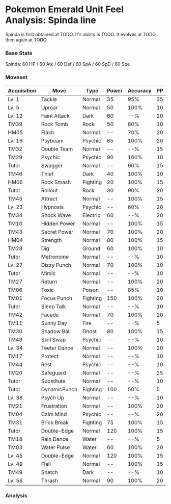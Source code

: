 # Pokemon Emerald Unit Feel Analysis: Spinda line

Spinda is first obtained at TODO. It's ability is TODO. It evolves at TODO, then again at TODO.

### Base Stats

Spinda: 60 HP / 60 Atk / 60 Def / 60 SpA / 60 SpD / 60 Spe

### Moveset

|Acquisition|Move        |Type    |Power|Accuracy|PP |
|---        |---         |---     |---  |---     |---|
|Lv. 1      |Tackle      |Normal  |35   |95%     |35 |
|Lv. 5      |Uproar      |Normal  |50   |100%    |10 |
|Lv. 12     |Faint Attack|Dark    |60   |--%     |20 |
|TM39       |Rock Tomb   |Rock    |50   |80%     |10 |
|HM05       |Flash       |Normal  |--   |70%     |20 |
|Lv. 16     |Psybeam     |Psychic |65   |100%    |20 |
|TM32       |Double Team |Normal  |--   |--%     |15 |
|TM29       |Psychic     |Psychic |90   |100%    |10 |
|Tutor      |Swagger     |Normal  |--   |90%     |15 |
|TM46       |Thief       |Dark    |40   |100%    |10 |
|HM06       |Rock Smash  |Fighting|20   |100%    |15 |
|Tutor      |Rollout     |Rock    |30   |90%     |20 |
|TM45       |Attract     |Normal  |--   |100%    |15 |
|Lv. 23     |Hypnosis    |Psychic |--   |60%     |20 |
|TM34       |Shock Wave  |Electric|60   |--%     |20 |
|TM10       |Hidden Power|Normal  |--   |100%    |15 |
|TM43       |Secret Power|Normal  |70   |100%    |20 |
|HM04       |Strength    |Normal  |80   |100%    |15 |
|TM28       |Dig         |Ground  |60   |100%    |10 |
|Tutor      |Metronome   |Normal  |--   |--%     |10 |
|Lv. 27     |Dizzy Punch |Normal  |70   |100%    |10 |
|Tutor      |Mimic       |Normal  |--   |--%     |10 |
|TM27       |Return      |Normal  |--   |100%    |20 |
|TM06       |Toxic       |Poison  |--   |85%     |10 |
|TM01       |Focus Punch |Fighting|150  |100%    |20 |
|Tutor      |Sleep Talk  |Normal  |--   |--%     |10 |
|TM42       |Facade      |Normal  |70   |100%    |20 |
|TM11       |Sunny Day   |Fire    |--   |--%     |5  |
|TM30       |Shadow Ball |Ghost   |80   |100%    |15 |
|TM48       |Skill Swap  |Psychic |--   |--%     |10 |
|Lv. 34     |Teeter Dance|Normal  |--   |100%    |20 |
|TM17       |Protect     |Normal  |--   |--%     |10 |
|TM44       |Rest        |Psychic |--   |--%     |10 |
|TM20       |Safeguard   |Normal  |--   |--%     |25 |
|Tutor      |Substitute  |Normal  |--   |--%     |10 |
|Tutor      |DynamicPunch|Fighting|100  |50%     |5  |
|Lv. 38     |Psych Up    |Normal  |--   |--%     |10 |
|TM21       |Frustration |Normal  |--   |100%    |20 |
|TM04       |Calm Mind   |Psychic |--   |--%     |20 |
|TM31       |Brick Break |Fighting|75   |100%    |15 |
|Tutor      |Double-Edge |Normal  |120  |100%    |15 |
|TM18       |Rain Dance  |Water   |--   |--%     |5  |
|TM03       |Water Pulse |Water   |60   |100%    |20 |
|Lv. 45     |Double-Edge |Normal  |120  |100%    |15 |
|Lv. 49     |Flail       |Normal  |--   |100%    |15 |
|TM49       |Snatch      |Dark    |--   |--%     |10 |
|Lv. 56     |Thrash      |Normal  |90   |100%    |20 |

### Analysis